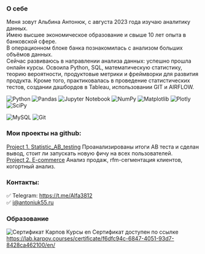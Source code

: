 ### О себе
Меня зовут Альбина Антонюк, с августа 2023 года изучаю аналитику данных.  
Имею высшее экономическое образование и свыше 10 лет опыта в банковской сфере.  
В операционном блоке банка познакомилась с анализом больших объёмов данных.   
Сейчас развиваюсь в направлении анализа данных: успешно прошла онлайн курсы. Освоила Python, SQL, математическую статистику, теорию вероятности, продуктовые метрики и фреймворки для развития продукта. Кроме того, практиковалась в проведение статистических тестов, создании дашбордов в Tableau, использовании GIT и AIRFLOW.

![Python](https://img.shields.io/badge/python-3670A0?style=for-the-badge&logo=python&logoColor=ffdd54)
![Pandas](https://img.shields.io/badge/pandas-%23150458.svg?style=for-the-badge&logo=pandas&logoColor=white)
![Jupyter Notebook](https://img.shields.io/badge/jupyter-%23FA0F00.svg?style=for-the-badge&logo=jupyter&logoColor=white)
![NumPy](https://img.shields.io/badge/numpy-%23013243.svg?style=for-the-badge&logo=numpy&logoColor=white)
![Matplotlib](https://img.shields.io/badge/Matplotlib-%23ffffff.svg?style=for-the-badge&logo=Matplotlib&logoColor=black)
![Plotly](https://img.shields.io/badge/Plotly-%233F4F75.svg?style=for-the-badge&logo=plotly&logoColor=white)
![SciPy](https://img.shields.io/badge/SciPy-%230C55A5.svg?style=for-the-badge&logo=scipy&logoColor=%white)

![MySQL](https://img.shields.io/badge/mysql-4479A1.svg?style=for-the-badge&logo=mysql&logoColor=white)
![Git](https://img.shields.io/badge/git-%23F05033.svg?style=for-the-badge&logo=git&logoColor=white)

### Мои проекты на github:  
[Project 1. Statistic_AB_testing](https://github.com/Albina20/Project_1_Statistic_AB_testing) Проанализированы итоги АВ теста и сделан вывод, стоит ли запускать новую фичу на всех пользователей.  
[Project 2. E-commerce](https://github.com/Albina20/Project_2_E-commerce) Анализ продаж, rfm-сегментация клиентов, когортный анализ.

### Контакты:
:white_check_mark: Telegram: https://t.me/Alfa3812  
:white_check_mark: i@antoniuk55.ru

### Образование
![Сертификат Карпов Курсы en](https://github.com/Albina20/Albina20/assets/59622108/8a9727ba-7a02-4824-a02d-2a02e4e724a6)
Сертификат доступен по ссылке https://lab.karpov.courses/certificate/f6dfc94c-6847-4051-93d7-8428ca462100/en/


